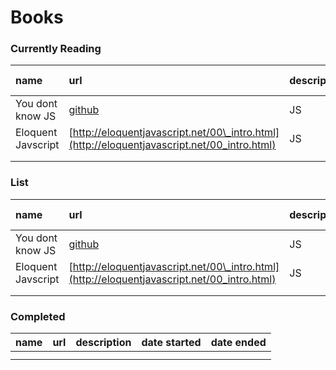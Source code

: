 # Books

### Currently Reading

| name | url | description | date started |
| :--- | :--- | :--- | :--- |
| You dont know JS | [github](https://github.com/getify/You-Dont-Know-JS/blob/2nd-ed/this-object-prototypes/ch3.md#property-descriptors) | JS | 2/25/2019 |
| Eloquent Javscript | [http://eloquentjavascript.net/00\_intro.html](http://eloquentjavascript.net/00_intro.html) | JS | 10/16/2019 |
|  |  |  |  |
|  |  |  |  |

### List

| name | url | description | date started |
| :--- | :--- | :--- | :--- |
| You dont know JS | [github](https://github.com/getify/You-Dont-Know-JS/blob/2nd-ed/this-object-prototypes/ch3.md#property-descriptors) | JS | 2/25/2019 |
| Eloquent Javscript | [http://eloquentjavascript.net/00\_intro.html](http://eloquentjavascript.net/00_intro.html) | JS | 10/16/2019 |
|  |  |  |  |
|  |  |  |  |

### Completed

| name | url | description | date started | date ended |
| :--- | :--- | :--- | :--- | :--- |
|  |  |  |  |  |
|  |  |  |  |  |

